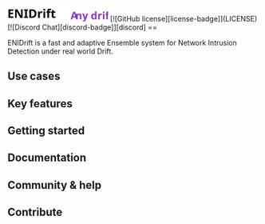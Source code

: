 <img src="src/title.svg" alt="logo" width="40%">
[![GitHub license][license-badge]](LICENSE)
[![Discord Chat][discord-badge]][discord]
==



ENIDrift is a fast and adaptive Ensemble system for Network Intrusion Detection under real world Drift.

## Use cases
## Key features
## Getting started
## Documentation
## Community & help
## Contribute

<!-- refs -->
[unit-tests]: https://github.com/edgelesssys/edgelessdb/actions
[unit-tests-badge]: https://github.com/edgelesssys/edgelessdb/workflows/Unit%20Tests/badge.svg
[license-badge]: https://img.shields.io/github/license/anonymousgithubrepo/enidrift
[discord]: https://discord.gg/BeVM624n
[discord-badge]: https://img.shields.io/badge/chat-on%20Discord-blue
